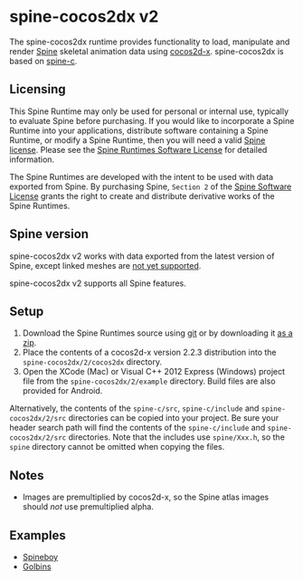 # spine-cocos2dx v2

The spine-cocos2dx runtime provides functionality to load, manipulate and render [Spine](http://esotericsoftware.com) skeletal animation data using [cocos2d-x](http://www.cocos2d-x.org/). spine-cocos2dx is based on [spine-c](https://github.com/EsotericSoftware/spine-runtimes/tree/master/spine-c).

## Licensing

This Spine Runtime may only be used for personal or internal use, typically to evaluate Spine before purchasing. If you would like to incorporate a Spine Runtime into your applications, distribute software containing a Spine Runtime, or modify a Spine Runtime, then you will need a valid [Spine license](https://esotericsoftware.com/spine-purchase). Please see the [Spine Runtimes Software License](https://github.com/EsotericSoftware/spine-runtimes/blob/master/LICENSE) for detailed information.

The Spine Runtimes are developed with the intent to be used with data exported from Spine. By purchasing Spine, `Section 2` of the [Spine Software License](https://esotericsoftware.com/files/license.txt) grants the right to create and distribute derivative works of the Spine Runtimes.

## Spine version

spine-cocos2dx v2 works with data exported from the latest version of Spine, except linked meshes are [not yet supported](https://trello.com/c/bERJAFEq/73-update-runtimes-to-support-v3-1-linked-meshes).

spine-cocos2dx v2 supports all Spine features.

## Setup

1. Download the Spine Runtimes source using [git](https://help.github.com/articles/set-up-git) or by downloading it [as a zip](https://github.com/EsotericSoftware/spine-runtimes/archive/master.zip).
1. Place the contents of a cocos2d-x version 2.2.3 distribution into the `spine-cocos2dx/2/cocos2dx` directory.
1. Open the XCode (Mac) or Visual C++ 2012 Express (Windows) project file from the `spine-cocos2dx/2/example` directory. Build files are also provided for Android.

Alternatively, the contents of the `spine-c/src`, `spine-c/include` and `spine-cocos2dx/2/src` directories can be copied into your project. Be sure your header search path will find the contents of the `spine-c/include` and `spine-cocos2dx/2/src` directories. Note that the includes use `spine/Xxx.h`, so the `spine` directory cannot be omitted when copying the files.

## Notes

- Images are premultiplied by cocos2d-x, so the Spine atlas images should *not* use premultiplied alpha.

## Examples

- [Spineboy](https://github.com/EsotericSoftware/spine-runtimes/blob/master/spine-cocos2dx/2/example/Classes/SpineboyExample.cpp)
- [Golbins](https://github.com/EsotericSoftware/spine-runtimes/blob/master/spine-cocos2dx/2/example/Classes/GoblinsExample.cpp)
